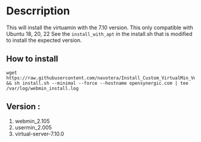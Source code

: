 # Descrription 
This will install the virtuamin with the 7.10 version. 
This only compatible with Ubuntu 18, 20, 22
See the `install_with_apt` in the install.sh that is modified to install the expected version.


## How to install 

```
wget https://raw.githubusercontent.com/navotera/Install_Custom_VirtualMin_Version/master/install.sh && sh install.sh --minimal --force --hostname opensynergic.com | tee /var/log/webmin_install.log
```

## Version : 
1. webmin_2.105
2. usermin_2.005
3. virtual-server-7.10.0